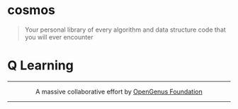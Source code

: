 # cosmos
> Your personal library of every algorithm and data structure code that you will ever encounter

# Q Learning

---

<p align="center">
	A massive collaborative effort by <a href="https://github.com/OpenGenus/cosmos">OpenGenus Foundation</a> 
</p>

---
